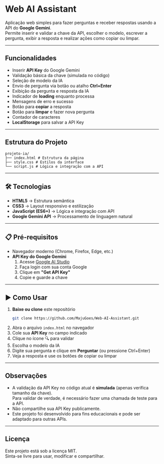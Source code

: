 # Web AI Assistant

Aplicação web simples para fazer perguntas e receber respostas usando a API do **Google Gemini**.  
Permite inserir e validar a chave da API, escolher o modelo, escrever a pergunta, exibir a resposta e realizar ações como copiar ou limpar.

---

## Funcionalidades

- Inserir **API Key** do Google Gemini
- Validação básica da chave (simulada no código)
- Seleção de modelo da IA
- Envio de pergunta via botão ou atalho **Ctrl+Enter**
- Exibição da pergunta e resposta da IA
- Indicador de **loading** enquanto processa
- Mensagens de erro e sucesso
- Botão para **copiar** a resposta
- Botão para **limpar** e fazer nova pergunta
- Contador de caracteres
- **LocalStorage** para salvar a API Key

---

## Estrutura do Projeto

```
projeto-ia/
├── index.html # Estrutura da página
├── style.css # Estilos da interface
└── script.js # Lógica e integração com a API
```

---

## 🛠 Tecnologias

- **HTML5** → Estrutura semântica
- **CSS3** → Layout responsivo e estilização
- **JavaScript (ES6+)** → Lógica e integração com API
- **Google Gemini API** → Processamento de linguagem natural

---

## 📋 Pré-requisitos

- Navegador moderno (Chrome, Firefox, Edge, etc.)
- **API Key do Google Gemini**
    1. Acesse [Google AI Studio](https://aistudio.google.com/apikey)
    2. Faça login com sua conta Google
    3. Clique em **"Get API Key"**
    4. Copie e guarde a chave

---

## ▶ Como Usar

1. **Baixe ou clone** este repositório
    ```bash
    git clone https://github.com/MajuGoes/Web-AI-Assistant.git
    ```
2. Abra o arquivo `index.html` no navegador
3. Cole sua **API Key** no campo indicado
4. Clique no ícone 🔍 para validar
5. Escolha o modelo da IA
6. Digite sua pergunta e clique em **Perguntar** (ou pressione Ctrl+Enter)
7. Veja a resposta e use os botões de copiar ou limpar

---

##  Observações

- A validação da API Key no código atual é **simulada** (apenas verifica tamanho da chave).  
  Para validar de verdade, é necessário fazer uma chamada de teste para a API.
- Não compartilhe sua API Key publicamente.
- Este projeto foi desenvolvido para fins educacionais e pode ser adaptado para outras APIs.

---

##  Licença

Este projeto está sob a licença MIT.  
Sinta-se livre para usar, modificar e compartilhar.

